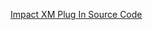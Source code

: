 [Impact XM Plug In Source Code](https://www.youtube.com/watch?v=dQw4w9WgXcQ "Impact XM Plug In Source Code")
